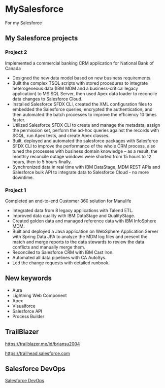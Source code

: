 # MySalesforce

For my Salesforce

## My Salesforce projects

### Project 2

Implemented a commercial banking CRM application for National Bank of Canada

- Designed the new data model based on new business requirements.
- Built the complex TSQL scripts with stored procedures to integrate heterogeneous data (IBM MDM and a business-critical legacy application) to MS SQL Server, then used Apex data loader to reconcile data changes to Salesforce Cloud.
- Installed Salesforce SFDX CLI, created the XML configuration files to embedded the Salesforce queries, encrypted the authentication, and then automated the batch processes to improve the efficiency 10 times faster.
- Utilized Salesforce SFDX CLI to create and manage the metadata, assign the permission set, perform the ad-hoc queries against the records with SOQL, run Apex tests, and create Apex classes.
- Built, deployed and automated the salesforce packages with Salesforce SFDX CLI to improve the performance of the whole CRM process, also tuned the processes with business domain knowledge – as a result, the monthly reconcile outage windows were shorted from 15 hours to 12 hours, then to 5 hours finally.
- Synchronized data in real time with IBM DataStage, MDM REST APIs and Salesforce bulk API to integrate data to Salesforce Cloud - no more downtime.

### Project 1

Completed an end-to-end Customer 360 solution for Manulife

- Integrated data from 8 legacy applications with Talend ETL.
- Improved data quality with IBM DataStage and QualityStage.
- Created golden data and managed reference data with IBM InfoSphere MDM.
- Built and deployed a Java application on WebSphere Application Server with Spring Data JPA to analyze the MDM log files and present the match and merge reports to the data stewards to review the data conflicts and manually merge them.
- Reconciled to Salesforce CRM with IBM Cast Iron.
- Automated all data pipelines with CA AutoSys.
- Led the change requests with detailed runbook.

## New keywords

- Aura
- Lightning Web Component
- Apex
- Visualforce
- Salesforce API
- Process Builder

## TrailBlazer

<https://trailblazer.me/id/briansu2004>

<https://trailhead.salesforce.com>

## Salesforce DevOps

[Salesforce DevOps](Salesforce_DevOps.md)

